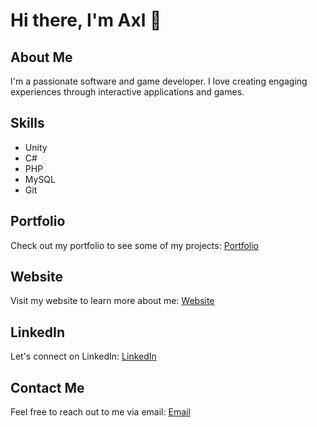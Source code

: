 # Hi there, I'm Axl 👋

## About Me

I'm a passionate software and game developer. I love creating engaging experiences through interactive applications and games. 

## Skills

- Unity
- C#
- PHP
- MySQL
- Git

## Portfolio

Check out my portfolio to see some of my projects: [Portfolio](https://axlmonreal.com/#projects)

## Website

Visit my website to learn more about me: [Website](https://axlmonreal.com/)

## LinkedIn

Let's connect on LinkedIn: [LinkedIn](https://linkedin.com/in/axl-monreal/)

## Contact Me

Feel free to reach out to me via email: [Email](mailto:axlmonreal@gmail.com)

